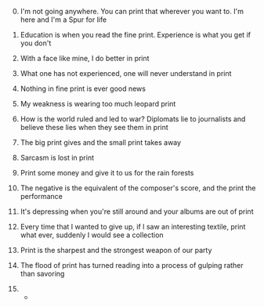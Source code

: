 0.	I'm not going anywhere. You can print that wherever you want to. I'm here and I'm a Spur for life

1.	Education is when you read the fine print. Experience is what you get if you don't

2.	With a face like mine, I do better in print

3.	What one has not experienced, one will never understand in print

4.	Nothing in fine print is ever good news

5.	My weakness is wearing too much leopard print

6.	How is the world ruled and led to war? Diplomats lie to journalists and believe these lies when they see them in print

7.	The big print gives and the small print takes away

8.	Sarcasm is lost in print

9.	Print some money and give it to us for the rain forests

10.	The negative is the equivalent of the composer's score, and the print the performance

11.	It's depressing when you're still around and your albums are out of print

12.	Every time that I wanted to give up, if I saw an interesting textile, print what ever, suddenly I would see a collection

13.	Print is the sharpest and the strongest weapon of our party

14.	The flood of print has turned reading into a process of gulping rather than savoring

15.	*
